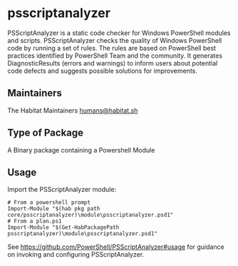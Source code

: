 # psscriptanalyzer

PSScriptAnalyzer is a static code checker for Windows PowerShell modules and scripts. PSScriptAnalyzer checks the quality of Windows PowerShell code by running a set of rules. The rules are based on PowerShell best practices identified by PowerShell Team and the community. It generates DiagnosticResults (errors and warnings) to inform users about potential code defects and suggests possible solutions for improvements.

## Maintainers

The Habitat Maintainers humans@habitat.sh

## Type of Package

A Binary package containing a Powershell Module

## Usage

Import the PSScriptAnalyzer module:

```
# From a powershell prompt
Import-Module "$(hab pkg path core/psscriptanalyzer)\module\psscriptanalyzer.psd1"
# From a plan.ps1
Import-Module "$(Get-HabPackagePath psscriptanalyzer)\module\psscriptanalyzer.psd1"
```

See https://github.com/PowerShell/PSScriptAnalyzer#usage for guidance on invoking and configuring PSScriptAnalyzer.
